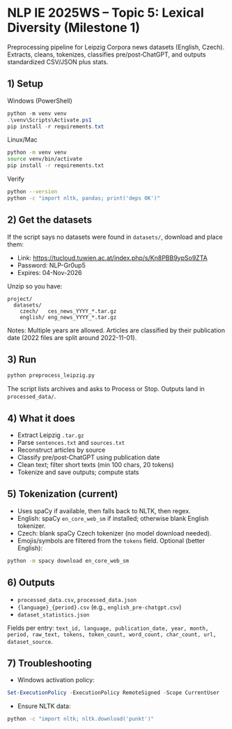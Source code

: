# NLP IE 2025WS – Topic 5: Lexical Diversity (Milestone 1)

Preprocessing pipeline for Leipzig Corpora news datasets (English, Czech). Extracts, cleans, tokenizes, classifies pre/post‑ChatGPT, and outputs standardized CSV/JSON plus stats.

## 1) Setup

Windows (PowerShell)
```powershell
python -m venv venv
.\venv\Scripts\Activate.ps1
pip install -r requirements.txt
```
Linux/Mac
```bash
python -m venv venv
source venv/bin/activate
pip install -r requirements.txt
```
Verify
```bash
python --version
python -c "import nltk, pandas; print('deps OK')"
```

## 2) Get the datasets

If the script says no datasets were found in `datasets/`, download and place them:
- Link: https://tucloud.tuwien.ac.at/index.php/s/Kn8PBB9ypSo9ZTA
- Password: NLP-Gr0up5
- Expires: 04-Nov-2026

Unzip so you have:
```
project/
  datasets/
    czech/   ces_news_YYYY_*.tar.gz
    english/ eng_news_YYYY_*.tar.gz
```
Notes: Multiple years are allowed. Articles are classified by their publication date (2022 files are split around 2022-11-01).

## 3) Run
```bash
python preprocess_leipzig.py
```
The script lists archives and asks to Process or Stop. Outputs land in `processed_data/`.

## 4) What it does
- Extract Leipzig `.tar.gz`
- Parse `sentences.txt` and `sources.txt`
- Reconstruct articles by source
- Classify pre/post‑ChatGPT using publication date
- Clean text; filter short texts (min 100 chars, 20 tokens)
- Tokenize and save outputs; compute stats

## 5) Tokenization (current)
- Uses spaCy if available, then falls back to NLTK, then regex.
- English: spaCy `en_core_web_sm` if installed; otherwise blank English tokenizer.
- Czech: blank spaCy Czech tokenizer (no model download needed).
- Emojis/symbols are filtered from the `tokens` field.
Optional (better English):
```bash
python -m spacy download en_core_web_sm
```

## 6) Outputs
- `processed_data.csv`, `processed_data.json`
- `{language}_{period}.csv` (e.g., `english_pre-chatgpt.csv`)
- `dataset_statistics.json`

Fields per entry: `text_id, language, publication_date, year, month, period, raw_text, tokens, token_count, word_count, char_count, url, dataset_source`.

## 7) Troubleshooting
- Windows activation policy:
```powershell
Set-ExecutionPolicy -ExecutionPolicy RemoteSigned -Scope CurrentUser
```
- Ensure NLTK data:
```bash
python -c "import nltk; nltk.download('punkt')"
```
